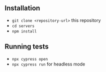 ## Installation

* `git clone <repository-url>` this repository
* `cd servers`
* `npm install`

## Running tests

* `npx cypress open`
* `npx cypress run` for headless mode
